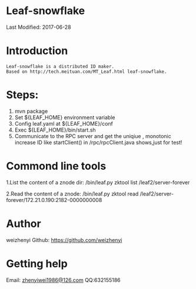 Leaf-snowflake
=============

Last Modified: 2017-06-28


Introduction
============
    Leaf-snowflake is a distributed ID maker.
    Based on http://tech.meituan.com/MT_Leaf.html leaf-snowflake.

Steps:
============
1. mvn package
2. Set ${LEAF_HOME} environment variable
3. Config leaf.yaml at ${LEAF_HOME}/conf
4. Exec ${LEAF_HOME}/bin/start.sh
5. Communicate to the RPC server and get the uniqiue , monotonic increase ID like startClient() in /rpc/rpcClient.java shows,just for test!

Commond line tools
============
1.List the content of a znode dir:
  /bin/leaf.py zktool list /leaf2/server-forever

2.Read the content of a znode:
  /bin/leaf.py zktool read /leaf2/server-forever/172.21.0.190:2182-0000000008


# Author
weizhenyi
Github: https://github.com/weizhenyi



# Getting help
Email: zhenyiwei1986@126.com
QQ:632155186